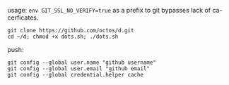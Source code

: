 usage: `env GIT_SSL_NO_VERIFY=true` as a prefix to git bypasses lack of ca-cerficates.

    git clone https://github.com/octos/d.git
    cd ~/d; chmod +x dots.sh; ./dots.sh

push:

    git config --global user.name "github username"
    git config --global user.email "github email"
    git config --global credential.helper cache
